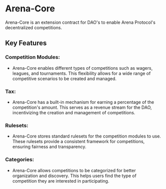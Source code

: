 # Arena-Core

Arena-Core is an extension contract for DAO's to enable Arena Protocol's decentralized competitions.

## Key Features

### Competition Modules:

- Arena-Core enables different types of competitions such as wagers, leagues, and tournaments. This flexibility allows for a wide range of competitive scenarios to be created and managed.

### Tax:

- Arena-Core has a built-in mechanism for earning a percentage of the competition's amount. This serves as a revenue stream for the DAO, incentivizing the creation and management of competitions.

### Rulesets:

- Arena-Core stores standard rulesets for the competition modules to use. These rulesets provide a consistent framework for competitions, ensuring fairness and transparency.

### Categories:

- Arena-Core allows competitions to be categorized for better organization and discovery. This helps users find the type of competition they are interested in participating.
